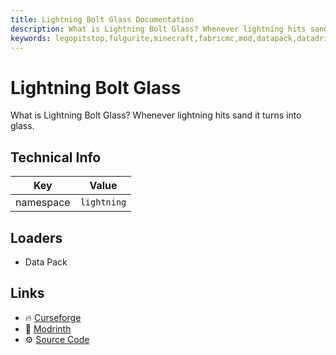 ```yaml
---
title: Lightning Bolt Glass Documentation
description: What is Lightning Bolt Glass? Whenever lightning hits sand it turns into glass.
keywords: legopitstop,fulgurite,minecraft,fabricmc,mod,datapack,datadriven,customizable
---
```


# Lightning Bolt Glass

What is Lightning Bolt Glass? Whenever lightning hits sand it turns into glass.

## Technical Info

| Key        | Value       |
| ---------- | ----------- |
| namespace  | `lightning` |

## Loaders

- Data Pack

## Links

- :fire: [Curseforge](https://www.curseforge.com/minecraft/mc-mods/lightning-bolt-glass)
- :wrench: [Modrinth](https://modrinth.com/mod/lightning-bolt-glass)
- :gear: [Source Code](https://github.com/legopitstop/Fabric)
